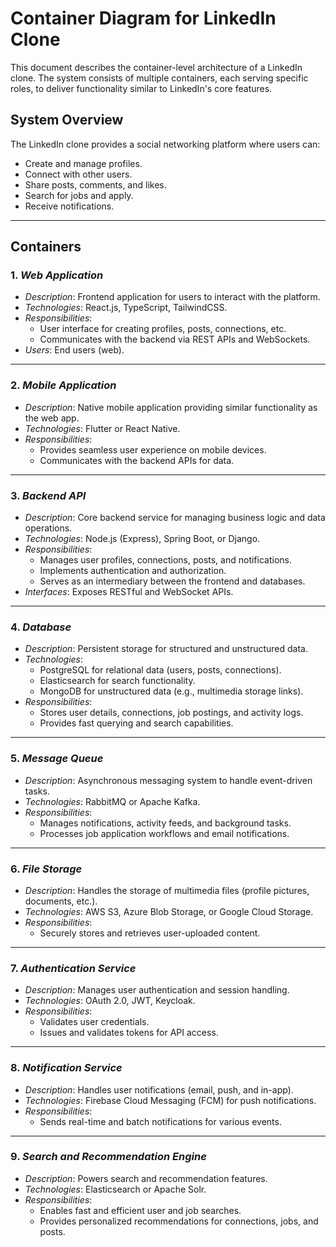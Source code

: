 # Container Diagram for LinkedIn Clone

This document describes the container-level architecture of a LinkedIn clone. The system consists of multiple containers, each serving specific roles, to deliver functionality similar to LinkedIn's core features.

## System Overview
The LinkedIn clone provides a social networking platform where users can:
- Create and manage profiles.
- Connect with other users.
- Share posts, comments, and likes.
- Search for jobs and apply.
- Receive notifications.

---

## Containers

### 1. *Web Application*
- *Description*: Frontend application for users to interact with the platform.
- *Technologies*: React.js, TypeScript, TailwindCSS.
- *Responsibilities*:
  - User interface for creating profiles, posts, connections, etc.
  - Communicates with the backend via REST APIs and WebSockets.
- *Users*: End users (web).

---

### 2. *Mobile Application*
- *Description*: Native mobile application providing similar functionality as the web app.
- *Technologies*: Flutter or React Native.
- *Responsibilities*:
  - Provides seamless user experience on mobile devices.
  - Communicates with the backend APIs for data.

---

### 3. *Backend API*
- *Description*: Core backend service for managing business logic and data operations.
- *Technologies*: Node.js (Express), Spring Boot, or Django.
- *Responsibilities*:
  - Manages user profiles, connections, posts, and notifications.
  - Implements authentication and authorization.
  - Serves as an intermediary between the frontend and databases.
- *Interfaces*: Exposes RESTful and WebSocket APIs.

---

### 4. *Database*
- *Description*: Persistent storage for structured and unstructured data.
- *Technologies*:
  - PostgreSQL for relational data (users, posts, connections).
  - Elasticsearch for search functionality.
  - MongoDB for unstructured data (e.g., multimedia storage links).
- *Responsibilities*:
  - Stores user details, connections, job postings, and activity logs.
  - Provides fast querying and search capabilities.

---

### 5. *Message Queue*
- *Description*: Asynchronous messaging system to handle event-driven tasks.
- *Technologies*: RabbitMQ or Apache Kafka.
- *Responsibilities*:
  - Manages notifications, activity feeds, and background tasks.
  - Processes job application workflows and email notifications.

---

### 6. *File Storage*
- *Description*: Handles the storage of multimedia files (profile pictures, documents, etc.).
- *Technologies*: AWS S3, Azure Blob Storage, or Google Cloud Storage.
- *Responsibilities*:
  - Securely stores and retrieves user-uploaded content.

---

### 7. *Authentication Service*
- *Description*: Manages user authentication and session handling.
- *Technologies*: OAuth 2.0, JWT, Keycloak.
- *Responsibilities*:
  - Validates user credentials.
  - Issues and validates tokens for API access.

---

### 8. *Notification Service*
- *Description*: Handles user notifications (email, push, and in-app).
- *Technologies*: Firebase Cloud Messaging (FCM) for push notifications.
- *Responsibilities*:
  - Sends real-time and batch notifications for various events.

---

### 9. *Search and Recommendation Engine*
- *Description*: Powers search and recommendation features.
- *Technologies*: Elasticsearch or Apache Solr.
- *Responsibilities*:
  - Enables fast and efficient user and job searches.
  - Provides personalized recommendations for connections, jobs, and posts.

